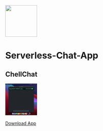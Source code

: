 <img src="./assets/anonymous-message.ico" width="100" height="100">

# Serverless-Chat-App
## ChellChat

<img src="./screenshot.jpg" width="100" height="100">

[Download App](https://drive.google.com/drive/folders/1LJ94fhSc-guG2sH_bIOw9-Fk4NyO24Qo?usp=sharing)
